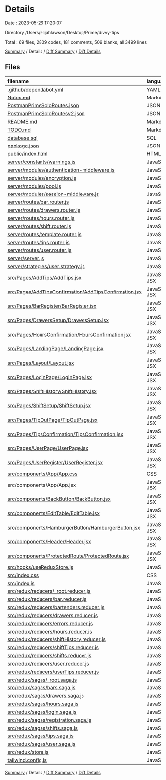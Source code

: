 # Details

Date : 2023-05-26 17:20:07

Directory /Users/elijahlawson/Desktop/Prime/divvy-tips

Total : 69 files,  2809 codes, 181 comments, 509 blanks, all 3499 lines

[Summary](results.md) / Details / [Diff Summary](diff.md) / [Diff Details](diff-details.md)

## Files
| filename | language | code | comment | blank | total |
| :--- | :--- | ---: | ---: | ---: | ---: |
| [.github/dependabot.yml](/.github/dependabot.yml) | YAML | 16 | 5 | 1 | 22 |
| [Notes.md](/Notes.md) | Markdown | 20 | 0 | 1 | 21 |
| [PostmanPrimeSoloRoutes.json](/PostmanPrimeSoloRoutes.json) | JSON | 77 | 0 | 0 | 77 |
| [PostmanPrimeSoloRoutesv2.json](/PostmanPrimeSoloRoutesv2.json) | JSON | 62 | 0 | 1 | 63 |
| [README.md](/README.md) | Markdown | 83 | 0 | 39 | 122 |
| [TODO.md](/TODO.md) | Markdown | 62 | 0 | 6 | 68 |
| [database.sql](/database.sql) | SQL | 34 | 4 | 6 | 44 |
| [package.json](/package.json) | JSON | 62 | 0 | 1 | 63 |
| [public/index.html](/public/index.html) | HTML | 15 | 0 | 2 | 17 |
| [server/constants/warnings.js](/server/constants/warnings.js) | JavaScript | 17 | 0 | 7 | 24 |
| [server/modules/authentication-middleware.js](/server/modules/authentication-middleware.js) | JavaScript | 8 | 4 | 2 | 14 |
| [server/modules/encryption.js](/server/modules/encryption.js) | JavaScript | 13 | 10 | 6 | 29 |
| [server/modules/pool.js](/server/modules/pool.js) | JavaScript | 18 | 14 | 4 | 36 |
| [server/modules/session-middleware.js](/server/modules/session-middleware.js) | JavaScript | 20 | 11 | 6 | 37 |
| [server/routes/bar.router.js](/server/routes/bar.router.js) | JavaScript | 65 | 1 | 10 | 76 |
| [server/routes/drawers.router.js](/server/routes/drawers.router.js) | JavaScript | 30 | 0 | 6 | 36 |
| [server/routes/hours.router.js](/server/routes/hours.router.js) | JavaScript | 24 | 4 | 7 | 35 |
| [server/routes/shift.router.js](/server/routes/shift.router.js) | JavaScript | 74 | 0 | 16 | 90 |
| [server/routes/template.router.js](/server/routes/template.router.js) | JavaScript | 8 | 8 | 4 | 20 |
| [server/routes/tips.router.js](/server/routes/tips.router.js) | JavaScript | 132 | 1 | 24 | 157 |
| [server/routes/user.router.js](/server/routes/user.router.js) | JavaScript | 37 | 11 | 10 | 58 |
| [server/server.js](/server/server.js) | JavaScript | 28 | 8 | 11 | 47 |
| [server/strategies/user.strategy.js](/server/strategies/user.strategy.js) | JavaScript | 44 | 16 | 6 | 66 |
| [src/Pages/AddTips/AddTips.jsx](/src/Pages/AddTips/AddTips.jsx) | JavaScript JSX | 141 | 0 | 22 | 163 |
| [src/Pages/AddTipsConfirmation/AddTipsConfirmation.jsx](/src/Pages/AddTipsConfirmation/AddTipsConfirmation.jsx) | JavaScript JSX | 17 | 0 | 5 | 22 |
| [src/Pages/BarRegister/BarRegister.jsx](/src/Pages/BarRegister/BarRegister.jsx) | JavaScript JSX | 102 | 0 | 9 | 111 |
| [src/Pages/DrawersSetup/DrawersSetup.jsx](/src/Pages/DrawersSetup/DrawersSetup.jsx) | JavaScript JSX | 46 | 0 | 12 | 58 |
| [src/Pages/HoursConfirmation/HoursConfirmation.jsx](/src/Pages/HoursConfirmation/HoursConfirmation.jsx) | JavaScript JSX | 36 | 3 | 14 | 53 |
| [src/Pages/LandingPage/LandingPage.jsx](/src/Pages/LandingPage/LandingPage.jsx) | JavaScript JSX | 35 | 0 | 11 | 46 |
| [src/Pages/Layout/Layout.jsx](/src/Pages/Layout/Layout.jsx) | JavaScript JSX | 40 | 2 | 7 | 49 |
| [src/Pages/LoginPage/LoginPage.jsx](/src/Pages/LoginPage/LoginPage.jsx) | JavaScript JSX | 63 | 0 | 6 | 69 |
| [src/Pages/ShiftHistory/ShiftHistory.jsx](/src/Pages/ShiftHistory/ShiftHistory.jsx) | JavaScript JSX | 63 | 0 | 12 | 75 |
| [src/Pages/ShiftSetup/ShiftSetup.jsx](/src/Pages/ShiftSetup/ShiftSetup.jsx) | JavaScript JSX | 63 | 0 | 13 | 76 |
| [src/Pages/TipOutPage/TipOutPage.jsx](/src/Pages/TipOutPage/TipOutPage.jsx) | JavaScript JSX | 105 | 0 | 19 | 124 |
| [src/Pages/TipsConfirmation/TipsConfirmation.jsx](/src/Pages/TipsConfirmation/TipsConfirmation.jsx) | JavaScript JSX | 56 | 5 | 11 | 72 |
| [src/Pages/UserPage/UserPage.jsx](/src/Pages/UserPage/UserPage.jsx) | JavaScript JSX | 53 | 0 | 11 | 64 |
| [src/Pages/UserRegister/UserRegister.jsx](/src/Pages/UserRegister/UserRegister.jsx) | JavaScript JSX | 103 | 0 | 18 | 121 |
| [src/components/App/App.css](/src/components/App/App.css) | CSS | 0 | 0 | 1 | 1 |
| [src/components/App/App.jsx](/src/components/App/App.jsx) | JavaScript JSX | 121 | 0 | 10 | 131 |
| [src/components/BackButton/BackButton.jsx](/src/components/BackButton/BackButton.jsx) | JavaScript JSX | 13 | 0 | 5 | 18 |
| [src/components/EditTable/EditTable.jsx](/src/components/EditTable/EditTable.jsx) | JavaScript JSX | 266 | 1 | 38 | 305 |
| [src/components/HamburgerButton/HamburgerButton.jsx](/src/components/HamburgerButton/HamburgerButton.jsx) | JavaScript JSX | 17 | 0 | 5 | 22 |
| [src/components/Header/Header.jsx](/src/components/Header/Header.jsx) | JavaScript JSX | 20 | 0 | 4 | 24 |
| [src/components/ProtectedRoute/ProtectedRoute.jsx](/src/components/ProtectedRoute/ProtectedRoute.jsx) | JavaScript JSX | 9 | 0 | 1 | 10 |
| [src/hooks/useReduxStore.js](/src/hooks/useReduxStore.js) | JavaScript | 5 | 10 | 6 | 21 |
| [src/index.css](/src/index.css) | CSS | 3 | 0 | 0 | 3 |
| [src/index.js](/src/index.js) | JavaScript | 17 | 0 | 4 | 21 |
| [src/redux/reducers/_root.reducer.js](/src/redux/reducers/_root.reducer.js) | JavaScript | 24 | 5 | 4 | 33 |
| [src/redux/reducers/bar.reducer.js](/src/redux/reducers/bar.reducer.js) | JavaScript | 9 | 0 | 1 | 10 |
| [src/redux/reducers/bartenders.reducer.js](/src/redux/reducers/bartenders.reducer.js) | JavaScript | 9 | 0 | 1 | 10 |
| [src/redux/reducers/drawers.reducer.js](/src/redux/reducers/drawers.reducer.js) | JavaScript | 9 | 0 | 1 | 10 |
| [src/redux/reducers/errors.reducer.js](/src/redux/reducers/errors.reducer.js) | JavaScript | 31 | 7 | 4 | 42 |
| [src/redux/reducers/hours.reducer.js](/src/redux/reducers/hours.reducer.js) | JavaScript | 9 | 0 | 1 | 10 |
| [src/redux/reducers/shiftHistory.reducer.js](/src/redux/reducers/shiftHistory.reducer.js) | JavaScript | 9 | 0 | 1 | 10 |
| [src/redux/reducers/shiftTips.reducer.js](/src/redux/reducers/shiftTips.reducer.js) | JavaScript | 13 | 0 | 1 | 14 |
| [src/redux/reducers/shifts.reducer.js](/src/redux/reducers/shifts.reducer.js) | JavaScript | 10 | 0 | 1 | 11 |
| [src/redux/reducers/user.reducer.js](/src/redux/reducers/user.reducer.js) | JavaScript | 11 | 2 | 2 | 15 |
| [src/redux/reducers/userTips.reducer.js](/src/redux/reducers/userTips.reducer.js) | JavaScript | 9 | 0 | 1 | 10 |
| [src/redux/sagas/_root.saga.js](/src/redux/sagas/_root.saga.js) | JavaScript | 21 | 6 | 6 | 33 |
| [src/redux/sagas/bars.saga.js](/src/redux/sagas/bars.saga.js) | JavaScript | 40 | 0 | 6 | 46 |
| [src/redux/sagas/drawers.saga.js](/src/redux/sagas/drawers.saga.js) | JavaScript | 23 | 0 | 4 | 27 |
| [src/redux/sagas/hours.saga.js](/src/redux/sagas/hours.saga.js) | JavaScript | 24 | 0 | 5 | 29 |
| [src/redux/sagas/login.saga.js](/src/redux/sagas/login.saga.js) | JavaScript | 38 | 20 | 9 | 67 |
| [src/redux/sagas/registration.saga.js](/src/redux/sagas/registration.saga.js) | JavaScript | 18 | 6 | 7 | 31 |
| [src/redux/sagas/shifts.saga.js](/src/redux/sagas/shifts.saga.js) | JavaScript | 51 | 0 | 7 | 58 |
| [src/redux/sagas/tips.saga.js](/src/redux/sagas/tips.saga.js) | JavaScript | 65 | 0 | 13 | 78 |
| [src/redux/sagas/user.saga.js](/src/redux/sagas/user.saga.js) | JavaScript | 18 | 8 | 6 | 32 |
| [src/redux/store.js](/src/redux/store.js) | JavaScript | 15 | 8 | 6 | 29 |
| [tailwind.config.js](/tailwind.config.js) | JavaScript | 10 | 1 | 2 | 13 |

[Summary](results.md) / Details / [Diff Summary](diff.md) / [Diff Details](diff-details.md)